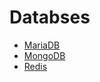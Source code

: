 # Databses

* [MariaDB](https://mariadb.org/)
* [MongoDB](http://www.mongodb.org/)
* [Redis](http://redis.io)
